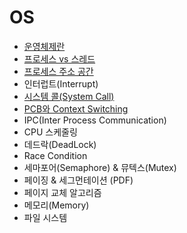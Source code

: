 # OS
  
- [운영체제란](https://github.com/woorifisa/2023-CS-Study/blob/main/OS/What%20is%20an%20OS.md)
- [프로세스 vs 스레드](https://github.com/woorifisa/2023-CS-Study/blob/main/OS/Process%20vs%20Thread.md)
- [프로세스 주소 공간](https://github.com/woorifisa-member/2023-CS-Study/blob/main/OS/Process%20address%20space.md)
- 인터럽트(Interrupt)
- [시스템 콜(System Call)](https://github.com/woorifisa-member/2023-CS-Study/blob/main/OS/System%20Call.md)
- [PCB와 Context Switching](https://github.com/woorifisa-member/2023-CS-Study/blob/main/OS/PCB%20%26%20Context%20Switching.md)
- IPC(Inter Process Communication)
- CPU 스케줄링
- 데드락(DeadLock)
- Race Condition
- 세마포어(Semaphore) & 뮤텍스(Mutex)
- 페이징 & 세그먼테이션 (PDF)
- 페이지 교체 알고리즘
- 메모리(Memory)
- 파일 시스템
